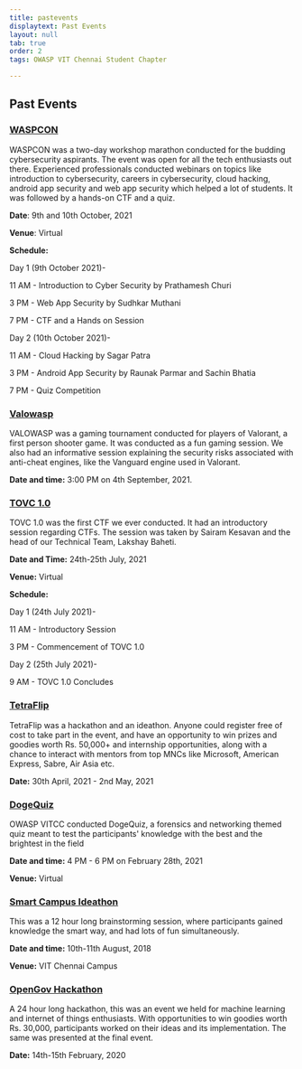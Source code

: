 ```yaml
---
title: pastevents
displaytext: Past Events
layout: null
tab: true
order: 2
tags: OWASP VIT Chennai Student Chapter

---
```



## Past Events

### [WASPCON](https://owaspvit.com/waspcon/)

WASPCON was a two-day workshop marathon conducted for the budding cybersecurity aspirants. The event was open for all the tech enthusiasts out there. Experienced professionals conducted webinars on topics like introduction to cybersecurity, careers in cybersecurity, cloud hacking, android app security and web app security  which helped a lot of students. It was followed by a hands-on CTF and a quiz.

**Date**: 9th and 10th October, 2021

**Venue**: Virtual

**Schedule:**

Day 1 (9th October 2021)-

11 AM - Introduction to Cyber Security by Prathamesh Churi

3 PM - Web App Security by Sudhkar Muthani

7 PM - CTF and a Hands on Session

Day 2 (10th October 2021)-

11 AM - Cloud Hacking by Sagar Patra

3 PM - Android App Security by Raunak Parmar and Sachin Bhatia

7 PM - Quiz Competition

### [Valowasp](https://owaspvit.org/valowasp)

VALOWASP was a gaming tournament conducted for players of Valorant, a first person shooter game. It was conducted as a fun gaming session. We also had an informative session explaining the security risks associated with anti-cheat engines, like the Vanguard engine used in Valorant.

**Date and time:** 3:00 PM on 4th September, 2021.

### [TOVC 1.0](https://owaspvit.org/ctf/)

TOVC 1.0 was the first CTF we ever conducted. It had an introductory session regarding CTFs. The session was  taken by Sairam Kesavan and the head of our Technical Team, Lakshay Baheti.

**Date and Time:** 24th-25th July, 2021

**Venue:** Virtual

**Schedule:**

Day 1 (24th July 2021)-

11 AM - Introductory Session

3 PM - Commencement of TOVC 1.0

Day 2 (25th July 2021)-

9 AM - TOVC 1.0 Concludes

### [TetraFlip](https://tetraflip.owaspvit.com/)

TetraFlip was a hackathon and an ideathon. Anyone could register free of cost to take part in the event, and have an opportunity to win prizes and goodies worth Rs. 50,000+ and internship opportunities, along with a chance to interact with mentors from top MNCs like Microsoft, American Express, Sabre, Air Asia etc.

**Date:** 30th April, 2021 - 2nd May, 2021

### [DogeQuiz](https://owaspvit.com/quiz-event/)

OWASP VITCC conducted DogeQuiz, a forensics and networking themed quiz meant to test the participants' knowledge with the best and the brightest in the field

**Date and time:** 4 PM - 6 PM on February 28th, 2021

**Venue:** Virtual

### [Smart Campus Ideathon](https://www.instagram.com/p/BmNmy_FBY7-/)

This was a 12 hour long brainstorming session, where participants gained knowledge the smart way, and had lots of fun simultaneously.

**Date and time:** 10th-11th August, 2018

**Venue:** VIT Chennai Campus

### [OpenGov Hackathon](https://www.instagram.com/p/CT-WSaGBGFl)

A 24 hour long hackathon, this was an event we held for machine learning and internet of things enthusiasts. With opportunities to win goodies worth Rs. 30,000, participants worked on their ideas and its implementation. The same was presented at the final event.

**Date:** 14th-15th February, 2020